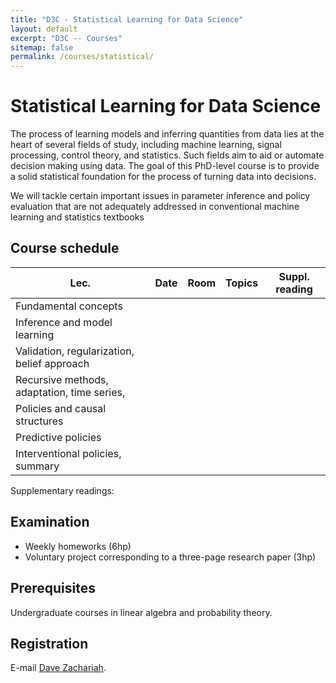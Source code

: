 ```yaml
---
title: "D3C - Statistical Learning for Data Science"
layout: default
excerpt: "D3C -- Courses"
sitemap: false
permalink: /courses/statistical/
---
```


# Statistical Learning for Data Science

The process of learning models and inferring quantities from data lies at the heart of several fields of study, including machine learning, signal
processing, control theory, and statistics. Such fields aim to aid or automate decision making using data. The goal of this PhD-level course is to provide a solid
statistical foundation for the process of turning data into decisions.

We will tackle certain important issues in parameter inference and policy evaluation that are not adequately addressed in conventional
machine learning and statistics textbooks

## Course schedule

| Lec. | Date | Room | Topics | Suppl. reading | 
|------|------|------|--------|----------------|
| Fundamental concepts |      |      |        |                |  
| Inference and model learning |      |      |        |                |  
| Validation, regularization, belief approach |      |      |        |                |  
| Recursive methods, adaptation, time series,  |      |      |        |                |  
| Policies and causal structures |      |      |        |                |  
| Predictive policies |      |      |        |                |  
| Interventional policies, summary |      |      |        |                |  


Supplementary readings:


## Examination
* Weekly homeworks (6hp)
* Voluntary project corresponding to a three-page research paper (3hp)

## Prerequisites
Undergraduate courses in linear algebra and probability theory.

## Registration
E-mail [Dave Zachariah](https://www.uu.se/en/contact-and-organisation/staff?query=N13-1398). 

